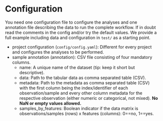 # Configuration

You need one configuration file to configure the analyses and one annotation file describing the data to run the complete workflow. If in doubt read the comments in the config and/or try the default values. We provide a full example including data and configuration in `test/` as a starting point.

- project configuration (`config/config.yaml`): Different for every project and configures the analyses to be performed.
- sample annotation (annotation): CSV file consisting of four mandatory columns.
    -  name: A unique name of the dataset (tip: keep it short but descriptive).
    -  data: Path to the tabular data as comma separated table (CSV).
    -  metadata: Path to the metadata as comma separated table (CSV) with the first column being the index/identifier of each observation/sample and every other column metadata for the respective observation (either numeric or categorical, not mixed). **No NaN or empty values allowed.**
    -  samples_by_features: Boolean indicator if the data matrix is observations/samples (rows) x features (columns): 0==no, 1==yes.
